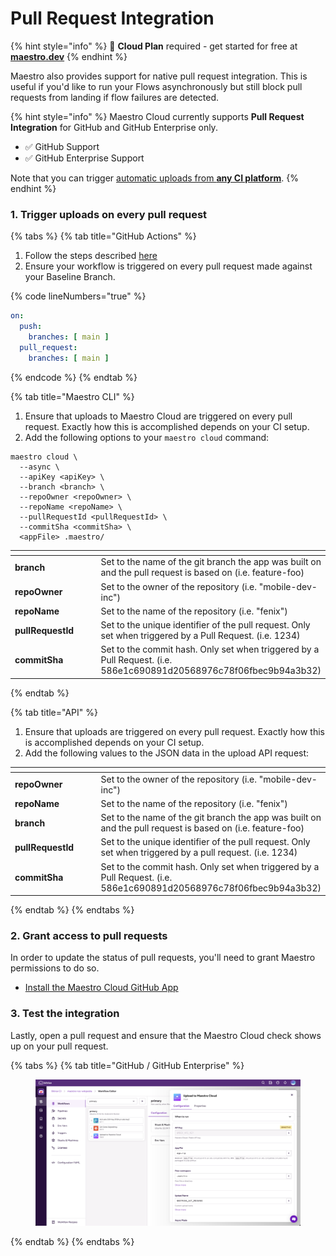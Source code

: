 # Pull Request Integration

{% hint style="info" %}
🚀 **Cloud Plan** required - get started for free at [**maestro.dev**](https://signin.maestro.dev/sign-up)
{% endhint %}

Maestro also provides support for native pull request integration. This is useful if you'd like to run your Flows asynchronously but still block pull requests from landing if flow failures are detected.

{% hint style="info" %}
Maestro Cloud currently supports **Pull Request Integration** for GitHub and GitHub Enterprise only.

* ✅ GitHub Support
* ✅ GitHub Enterprise Support

Note that you can trigger [automatic uploads from **any CI platform**](ci-integration/).
{% endhint %}

### 1. Trigger uploads on every pull request

{% tabs %}
{% tab title="GitHub Actions" %}
1. Follow the steps described [here](pull-request-integration.md#github-actions)
2. Ensure your workflow is triggered on every pull request made against your Baseline Branch.

{% code lineNumbers="true" %}
```yaml
on:
  push:
    branches: [ main ]
  pull_request:
    branches: [ main ]
```
{% endcode %}
{% endtab %}

{% tab title="Maestro CLI" %}
1. Ensure that uploads to Maestro Cloud are triggered on every pull request. Exactly how this is accomplished depends on your CI setup.
2. Add the following options to your `maestro cloud` command:

```
maestro cloud \
  --async \
  --apiKey <apiKey> \
  --branch <branch> \
  --repoOwner <repoOwner> \
  --repoName <repoName> \
  --pullRequestId <pullRequestId> \
  --commitSha <commitSha> \
  <appFile> .maestro/

```

<table data-header-hidden><thead><tr><th width="164"></th><th></th></tr></thead><tbody><tr><td><strong>branch</strong></td><td>Set to the name of the git branch the app was built on and the pull request is based on (i.e. feature-foo)</td></tr><tr><td><strong>repoOwner</strong></td><td>Set to the owner of the repository (i.e. "mobile-dev-inc")</td></tr><tr><td><strong>repoName</strong></td><td>Set to the name of the repository (i.e. "fenix")</td></tr><tr><td><strong>pullRequestId</strong></td><td>Set to the unique identifier of the pull request. Only set when triggered by a Pull Request. (i.e. 1234)</td></tr><tr><td><strong>commitSha</strong></td><td>Set to the commit hash. Only set when triggered by a Pull Request. (i.e. 586e1c690891d20568976c78f06fbec9b94a3b32)</td></tr></tbody></table>


{% endtab %}

{% tab title="API" %}
1. Ensure that uploads are triggered on every pull request. Exactly how this is accomplished depends on your CI setup.
2. Add the following values to the JSON data in the upload API request:

<table data-header-hidden><thead><tr><th width="188"></th><th></th></tr></thead><tbody><tr><td><strong>repoOwner</strong></td><td>Set to the owner of the repository (i.e. "mobile-dev-inc")</td></tr><tr><td><strong>repoName</strong></td><td>Set to the name of the repository (i.e. "fenix")</td></tr><tr><td><strong>branch</strong></td><td>Set to the name of the git branch the app was built on and the pull request is based on (i.e. feature-foo)</td></tr><tr><td><strong>pullRequestId</strong></td><td>Set to the unique identifier of the pull request. Only set when triggered by a pull request. (i.e. 1234)</td></tr><tr><td><strong>commitSha</strong></td><td>Set to the commit hash. Only set when triggered by a Pull Request. (i.e. 586e1c690891d20568976c78f06fbec9b94a3b32)</td></tr></tbody></table>
{% endtab %}
{% endtabs %}

### 2. Grant access to pull requests

In order to update the status of pull requests, you'll need to grant Maestro permissions to do so.

* [Install the Maestro Cloud GitHub App](https://github.com/apps/maestro-cloud-app)

### 3. Test the integration

Lastly, open a pull request and ensure that the Maestro Cloud check shows up on your pull request.

{% tabs %}
{% tab title="GitHub / GitHub Enterprise" %}
<figure><img src="../.gitbook/assets/image (2).png" alt="Successful check on Github PR page"><figcaption></figcaption></figure>
{% endtab %}
{% endtabs %}
